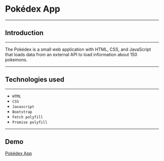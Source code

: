 # Pokédex App
***
## Introduction
---
The Pokédex is a small web application with HTML, CSS, and JavaScript that loads data from an external API to load information about 150 pokemons.

---
## Technologies used
---
* `HTML`
* `CSS`
* `Javascript`
* `Bootstrap`
* `Fetch polyfill`
* `Promise polyfill`
---
## Demo
[Pokédex App](https://viniciustocchio.github.io/pokedex/)
